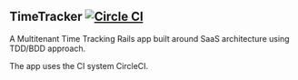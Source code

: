 ## TimeTracker [![Circle CI](https://circleci.com/gh/yakovenkodenis/TimeTracker.svg?style=svg)](https://circleci.com/gh/yakovenkodenis/TimeTracker)

A Multitenant Time Tracking Rails app built around SaaS architecture using TDD/BDD approach.

The app uses the CI system CircleCI.

